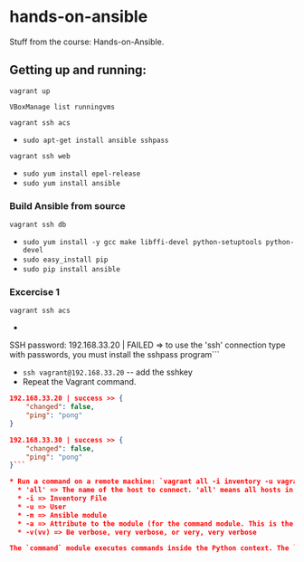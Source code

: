 # hands-on-ansible
Stuff from the course: Hands-on-Ansible.

## Getting up and running:

`vagrant up`

`VBoxManage list runningvms`

`vagrant ssh acs`
* `sudo apt-get install ansible sshpass`

`vagrant ssh web`
* `sudo yum install epel-release`
* `sudo yum install ansible`

### Build Ansible from source
`vagrant ssh db`
* `sudo yum install -y gcc make libffi-devel python-setuptools python-devel`
* `sudo easy_install pip`
* `sudo pip install ansible`

### Excercise 1
`vagrant ssh acs`
* ```vagrant@acs:/vagrant/exercise1$ ansible 192.168.33.20 -i inventory -u vagrant -m ping -k
SSH password:
192.168.33.20 | FAILED => to use the 'ssh' connection type with passwords, you must install the sshpass program```
* `ssh vagrant@192.168.33.20` -- add the sshkey
* Repeat the Vagrant command.

```json
192.168.33.20 | success >> {
    "changed": false,
    "ping": "pong"
}

192.168.33.30 | success >> {
    "changed": false,
    "ping": "pong"
}```

* Run a command on a remote machine: `vagrant all -i inventory -u vagrant -m command -a "/sbin/yum update - y"`
  * 'all' => The name of the host to connect. 'all' means all hosts in the inventory.
  * -i => Inventory File
  * -u => User
  * -m => Ansible module
  * -a => Attribute to the module (for the command module. This is the command to run.)
  * -v(vv) => Be verbose, very verbose, or very, very verbose

The `command` module executes commands inside the Python context. The `shell` module executes commands in a shell, and thus has access to environment variables.
